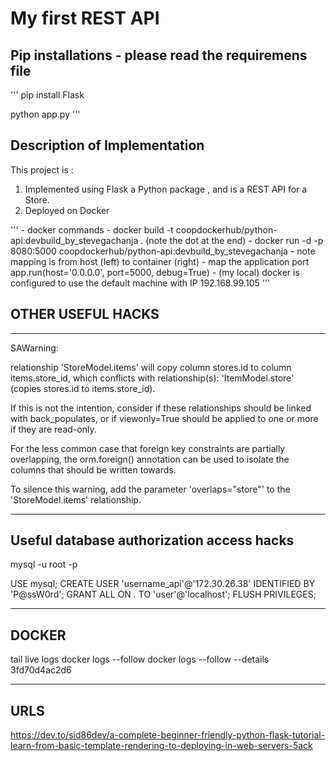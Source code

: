# My first REST API
## Pip installations - please read the requiremens file
'''
pip install Flask

python app.py
'''
## Description of Implementation
This project is : 
1. Implemented using Flask a Python package , and is a REST API for a Store.
2. Deployed on Docker

''' 
    - docker commands
    - docker build -t coopdockerhub/python-api:devbuild_by_stevegachanja .  (note the dot at the end)
	- docker run -d -p 8080:5000 coopdockerhub/python-api:devbuild_by_stevegachanja 
	   - note mapping is from host (left) to container (right)
	   - map the application port  app.run(host='0.0.0.0', port=5000, debug=True)
	   - (my local) docker is configured to use the default machine with IP 192.168.99.105
'''

## OTHER USEFUL HACKS
-----------------------------------------------------------------
SAWarning: 

relationship 'StoreModel.items' will copy column stores.id to column items.store_id,
which conflicts with relationship(s): 'ItemModel.store' (copies stores.id to items.store_id). 

If this is not the intention, consider if these relationships should be linked with back_populates, 
or if viewonly=True should be applied to one or more if they are read-only. 

For the less common case that foreign key constraints are partially overlapping, the orm.foreign() annotation can be used to isolate the columns that should be written towards.

To silence this warning, add the parameter 'overlaps="store"' to the 'StoreModel.items' relationship.

-----------------------------------------------------------------
Useful database authorization access hacks
-----------------------------------------------------------------

mysql -u root -p

USE mysql;
CREATE USER 'username_api'@'172.30.26.38' IDENTIFIED BY 'P@ssW0rd';
GRANT ALL ON *.* TO 'user'@'localhost';
FLUSH PRIVILEGES;

-----------------------------------------------------------------
DOCKER
-----------------------------------------------------------------

tail live logs 
docker logs --follow <container ID>
docker logs --follow --details 3fd70d4ac2d6


-----------------------------------------------------------------
URLS
-----------------------------------------------------------------
https://dev.to/sid86dev/a-complete-beginner-friendly-python-flask-tutorial-learn-from-basic-template-rendering-to-deploying-in-web-servers-5ack